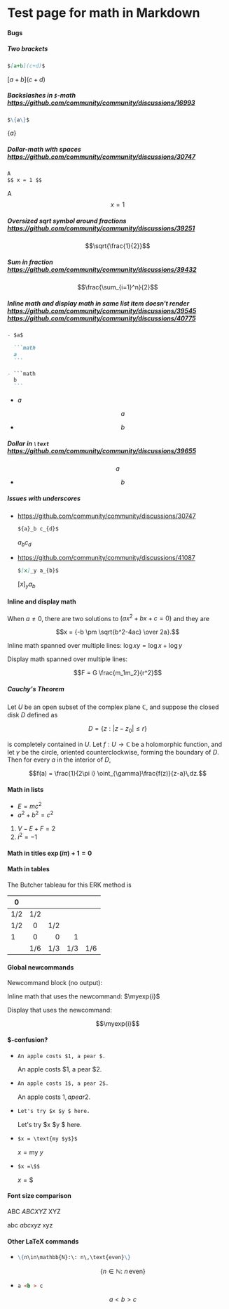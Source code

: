 # Test page for math in Markdown

#### Bugs

##### Two brackets

```markdown
$[a+b](c+d)$
```

$[a+b](c+d)$

##### Backslashes in `$`-math https://github.com/community/community/discussions/16993

```markdown
$\{a\}$
```

$\{a\}$

##### Dollar-math with spaces https://github.com/community/community/discussions/30747

```markdown
A
$$ x = 1 $$
```

A
$$ x = 1 $$

##### Oversized sqrt symbol around fractions https://github.com/community/community/discussions/39251

```math
\sqrt{\frac{1}{2}}
```

##### Sum in fraction https://github.com/community/community/discussions/39432

```math
\frac{\sum_{i=1}^n}{2}
```

##### Inline math and display math in same list item doesn't render https://github.com/community/community/discussions/39545 https://github.com/community/community/discussions/40775

````markdown
- $a$

  ```math
  a
  ```

- ```math
  b
  ```
````

- $a$

  ```math
  a
  ```

- ```math
  b
  ```

##### Dollar in `\text` https://github.com/community/community/discussions/39655

```math
a
```

- ```math
  \text{$b$}
  ```

##### Issues with underscores

- https://github.com/community/community/discussions/30747

  ```markdown
  ${a}_b c_{d}$
  ```

  ${a}_b c_{d}$

- https://github.com/community/community/discussions/41087

  ```markdown
  $[x]_y a_{b}$
  ```

  $[x]_y a_{b}$

#### Inline and display math

When $a \ne 0$, there are two solutions to $(ax^2 + bx + c = 0)$ and they are

```math
x = {-b \pm \sqrt{b^2-4ac} \over 2a}.
```

Inline math spanned over multiple lines: $\log xy =
\log x + \log y$

Display math spanned over multiple lines:

```math
F =
G \frac{m_1m_2}{r^2}
```

##### Cauchy's Theorem

Let $U$ be an open subset of the complex plane $\mathbb{C}$, and suppose the
closed disk $D$ defined as

```math
D = \{z:|z-z_{0}|\leq r\}
```

is completely contained in $U$. Let $f: U\to\mathbb{C}$ be a holomorphic function,
and let $\gamma$ be the circle, oriented counterclockwise, forming the boundary of
$D$. Then for every $a$ in the interior of $D$,

```math
f(a) = \frac{1}{2\pi i} \oint_{\gamma}\frac{f(z)}{z-a}\,dz.
```

#### Math in lists

- $E = mc^2$
- $a^2 + b^2 = c^2$

1. $V - E + F = 2$
2. $i^2 = -1$

#### Math in titles $\exp(i\pi) + 1 = 0$

#### Math in tables

The Butcher tableau for this ERK method is

| $0$   |       |       |       |       |
| ----- | :---: | ----: | ----: | ----: |
| $1/2$ | $1/2$ |       |       |       |
| $1/2$ |  $0$  | $1/2$ |       |       |
| $1$   |  $0$  |   $0$ |   $1$ |       |
|       | $1/6$ | $1/3$ | $1/3$ | $1/6$ |

#### Global newcommands

Newcommand block (no output):

```math
\newcommand\myexp[1]{e^{#1}}
```

Inline math that uses the newcommand: $\myexp{i}$

Display that uses the newcommand:

```math
\myexp{i}
```

#### $-confusion?

- ```markdown
  An apple costs $1, a pear $.
  ```

  An apple costs $1, a pear $2.

- ```markdown
  An apple costs 1$, a pear 2$.
  ```

  An apple costs 1$, a pear 2$.

- ```markdown
  Let's try $x $y $ here.
  ```

  Let's try $x $y $ here.

- ```markdown
  $x = \text{my $y$}$
  ```

  $x = \text{my $y$}$

- ```markdown
  $x =\$$
  ```
  $x =\$$

#### Font size comparison

ABC $ABC XYZ$ XYZ

abc $abc xyz$ xyz

#### Other LaTeX commands

- ```markdown
  \{n\in\mathbb{N}:\: n\,\text{even}\}
  ```

  ```math
  \{n\in\mathbb{N}:\: n\,\text{even}\}
  ```

- ```markdown
  a <b > c
  ```
  ```math
  a <b > c
  ```
